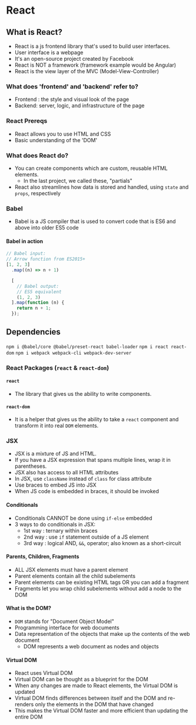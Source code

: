 # React

## What is React?

- React is a js frontend library that's used to build user interfaces.
- User interface is a webpage
- It's an open-source project created by Facebook
- React is NOT a framework (framework example would be Angular)
- React is the view layer of the MVC (Model-View-Controller)

### What does 'frontend' and 'backend' refer to?

- Frontend : the style and visual look of the page
- Backend: server, logic, and infrastructure of the page

### React Prereqs

- React allows you to use HTML and CSS
- Basic understanding of the 'DOM'

### What does React do?

- You can create components which are custom, reusable HTML elements.
  - In the last project, we called these, "partials"
- React also streamlines how data is stored and handled, using `state` and `props`, respectively

### Babel

- Babel is a JS compiler that is used to convert code that is ES6 and above into older ES5 code

#### Babel in action

```js
// Babel input:
// Arrow function from ES2015+
[1, 2, 3]
  .map((n) => n + 1)

  [
    // Babel output:
    // ES5 equivalent
    (1, 2, 3)
  ].map(function (n) {
    return n + 1;
  });
```

## Dependencies

`npm i @babel/core @babel/preset-react babel-loader`
`npm i react react-dom`
`npm i webpack webpack-cli webpack-dev-server`

### React Packages (`react` & `react-dom`)

#### `react`

- The library that gives us the ability to write components.

#### `react-dom`

- It is a helper that gives us the ability to take a `react` component and transform it into real `DOM` elements.

### JSX

- JSX is a mixture of JS and HTML.
- If you have a JSX expression that spans multiple lines, wrap it in parentheses.
- JSX also has access to all HTML attributes
- In JSX, use `className` instead of `class` for class attribute
- Use braces to embed JS into JSX
- When JS code is embedded in braces, it should be invoked

#### Conditionals

- Conditionals CANNOT be done using `if-else` embedded
- 3 ways to do conditionals in JSX:
  - 1st way : ternary within braces
  - 2nd way : use `if` statement outside of a JS element
  - 3rd way : logical AND, `&&`, operator; also known as a short-circuit

#### Parents, Children, Fragments

- ALL JSX elements must have a parent element
- Parent elements contain all the child subelements
- Parent elements can be existing HTML tags OR you can add a fragment
- Fragments let you wrap child subelements without add a node to the DOM

#### What is the DOM?

- `DOM` stands for "Document Object Model"
- Programming interface for web documents
- Data representation of the objects that make up the contents of the web document
  - DOM represents a web document as nodes and objects

#### Virtual DOM

- React uses Virtual DOM
- Virtual DOM can be thought as a blueprint for the DOM
- When any changes are made to React elements, the Virtual DOM is updated
- Virtual DOM finds differences between itself and the DOM and re-renders only the elements in the DOM that have changed
- This makes the Virtual DOM faster and more efficient than updating the entire DOM
